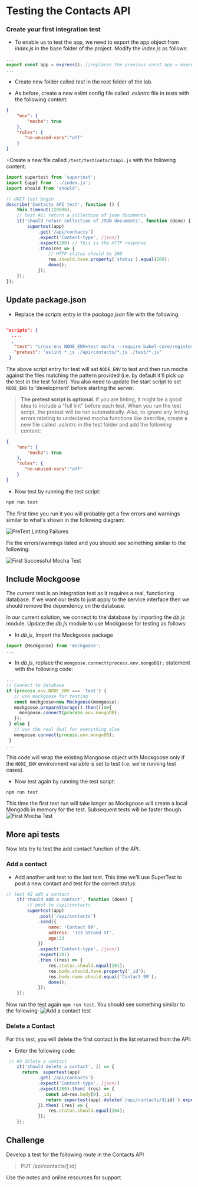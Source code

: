 # Testing the Contacts API

### Create your first integration test

+ To enable us to test the app, we need to export the app object from *index.js* in the base folder of the project. Modify the *index.js* as follows:

```javascript
...
export const app = express(); //replaces the previous const app = express();
...
```

+ Create  new folder called *test* in the root folder of the lab.

+ As before, create a new eslint config file called *.eslintrc* file in *tests* with the following content:

~~~json
{
    "env": {
        "mocha": true
    },
    "rules": {
       "no-unused-vars":"off"
    }
}
~~~

+Create a new file called ``/test/testContactsApi.js`` with the following content.

```javascript
import supertest from 'supertest';
import {app} from '../index.js';
import should from 'should';

// UNIT test begin
describe('Contacts API test', function () {
    this.timeout(120000);
    // test #1: return a collection of json documents
    it('should return collection of JSON documents', function (done) {
        supertest(app)
            .get('/api/contacts')
            .expect('Content-type', /json/)
            .expect(200) // This is the HTTP response
            .then(res => {
                // HTTP status should be 200
                res.should.have.property('status').equal(200);
                done();
            });
    });
});
```

## Update package.json

+ Replace the *scripts* entry in the *package.json* file with the following.
```json

"scripts": {
  ....
  ,
   "test": "cross-env NODE_ENV=test mocha --require babel-core/register --require babel-polyfill  --exit",
   "pretest": "eslint *.js ./api/contacts/*.js ./test/*.js"
 }
```

The above script entry for test will set ``NODE_ENV`` to test and then run mocha against the files matching the pattern provided (i.e. by default it'll pick up the test in the test folder). You also need to update the start script to set ``NODE_ENV`` to 'development' before starting the server.
> **The pretest script is optional**. If you are linting, it might be a good idea to include a "full lint" before each test. When you run the test script, the pretest will be run automatically. 
Also, to ignore any linting errors relating to undeclared mocha functions like describe, create a new file called *.eslintrc* in the test folder and add the following content:

~~~json
{
    "env": {
        "mocha": true
    },
    "rules": {
       "no-unused-vars":"off"
    }
}
~~~

+ Now test by running the test script:

```bash
npm run test
```

The first time you run it you will probably get a few errors and warnings similar to what's shown in the following diagram:

![PreTest Linting Failures](./img/error1.png)

Fix the errors/warnings listed and you should see something similar to the following:

![First Successful Mocha Test](./img/main.png)

## Include Mockgoose

The current test is an integration test as it requires a real, functioning database. If we want our tests to just apply to the service interface then we should remove the dependency on the database. 

In our current solution, we connect to the database by importing the *db.js* module. Update the *db.js* module to use Mockgoose for testing as follows:

+ In *db.js*, Import the Mockgoose package

~~~javascript
import {Mockgoose} from 'mockgoose';
...
~~~

+ In *db.js*, replace the ``mongoose.connect(process.env.mongoDB);`` statement with the following code:

 ~~~ javascript
 ...
// Connect to database
if (process.env.NODE_ENV === 'test') {
    // use mockgoose for testing
    const mockgoose=new Mockgoose(mongoose);
    mockgoose.prepareStorage().then(()=>{
      mongoose.connect(process.env.mongoDB);
    });
  } else {
    // use the real deal for everything else
    mongoose.connect(process.env.mongoDB);
  }
...
~~~

This code will wrap the existing Mongoose object with Mockgoose only if the ``NODE_ENV`` environment variable is set to test (i.e. we're running test cases).

+ Now test again by running the test script:

```bash
npm run test
```

This time the first test run  will take longer as Mockgoose will create a local Mongodb in memory for the test. Subsequent tests will be faster though.
![First Mocha Test](./img/main.png)

## More api tests

Now lets try to test the add contact function of the API.

### Add a contact

+ Add another unit test to the last test. This time we'll use SuperTest to post a new contact and test for the correct status:
```javascript
// test #2 add a contact
    it('should add a contact', function (done) {
        // post to /api/contacts
        supertest(app)
            .post('/api/contacts')
            .send({
                name: 'Contact 99',
                address: '123 Strand St',
                age:23
            })
            .expect('Content-type', /json/)
            .expect(201)
            .then ((res) => {
                res.status.should.equal(201);
                res.body.should.have.property('_id');
                res.body.name.should.equal('Contact 99');
                done();
            });
    });
```

Now run the test again ``npm run test``. You should see something similar to the following:
![Add a contact test](./img/add_contact.png)

### Delete a Contact

For this test, you will delete the first contact in the list returned from the API:

+ Enter the following code:

```javascript
 // #3 delete a contact
    it('should delete a contact', () => {
      return  supertest(app)
            .get('/api/contacts')
            .expect('Content-type', /json/)
            .expect(200).then( (res) => {
               const id=res.body[0]._id;
               return supertest(app).delete(`/api/contacts/${id}`).expect(204); 
            }).then( (res) => {
                res.status.should.equal(204);  
            });
    });
```

## Challenge
Develop a test for the following route in the Contacts API
> PUT /api/contacts/[:id]

Use the notes and online resources for support.
